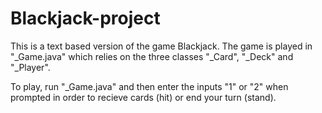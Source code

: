 # Blackjack-project

This is a text based version of the game Blackjack.
The game is played in "\_Game.java" which relies on the three classes "\_Card", "\_Deck" and "\_Player".

To play, run "\_Game.java" and then enter the inputs "1" or "2" when prompted in order to recieve cards (hit) or end your turn (stand).

